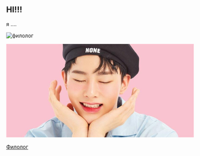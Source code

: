 ## HI!!!
я ....


![филолог](https://ustaliy.ru/wp-content/uploads/2019/07/IMG_3820.jpg)

![кореец](1500560153fnh0uoituna.jpg)

[Филолог](https://zen.yandex.ru/media/foxtime/chto-takoe-filologiia-5b7697963ae57300aa5e7bd0?utm_source=serp)

